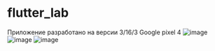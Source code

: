 ﻿# flutter_lab
 Приложение разработано на версии 3/16/3
 Google pixel 4
![image](https://github.com/Infamous999/flutter_lab/assets/79654330/cad5c539-e04c-46db-917c-4b43feb23468)
![image](https://github.com/Infamous999/flutter_lab/assets/79654330/e75ab56d-ba8f-4216-b95c-92013dce5e28)
![image](https://github.com/Infamous999/flutter_lab/assets/79654330/27caa533-c3d2-4f97-8981-e2d731e8ee4f)
